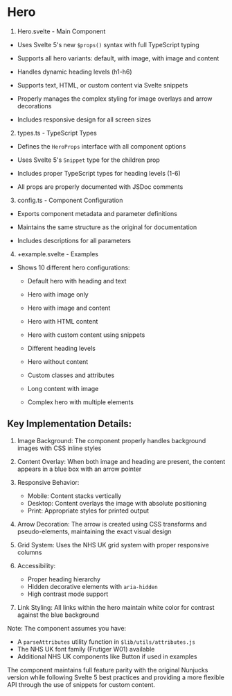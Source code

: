 # Hero

1. Hero.svelte - Main Component

- Uses Svelte 5's new `$props()` syntax with full TypeScript typing

- Supports all hero variants: default, with image, with image and content

- Handles dynamic heading levels (h1-h6)

- Supports text, HTML, or custom content via Svelte snippets

- Properly manages the complex styling for image overlays and arrow decorations

- Includes responsive design for all screen sizes

2. types.ts - TypeScript Types

- Defines the `HeroProps` interface with all component options

- Uses Svelte 5's `Snippet` type for the children prop

- Includes proper TypeScript types for heading levels (1-6)

- All props are properly documented with JSDoc comments

3. config.ts - Component Configuration

- Exports component metadata and parameter definitions

- Maintains the same structure as the original for documentation

- Includes descriptions for all parameters

4. +example.svelte - Examples

- Shows 10 different hero configurations:

  - Default hero with heading and text

  - Hero with image only

  - Hero with image and content

  - Hero with HTML content

  - Hero with custom content using snippets

  - Different heading levels

  - Hero without content

  - Custom classes and attributes

  - Long content with image

  - Complex hero with multiple elements

## Key Implementation Details:

1. Image Background: The component properly handles background images with CSS inline styles

2. Content Overlay: When both image and heading are present, the content appears in a blue box with an arrow pointer

3. Responsive Behavior:
   - Mobile: Content stacks vertically
   - Desktop: Content overlays the image with absolute positioning
   - Print: Appropriate styles for printed output

4. Arrow Decoration: The arrow is created using CSS transforms and pseudo-elements, maintaining the exact visual design

5. Grid System: Uses the NHS UK grid system with proper responsive columns

6. Accessibility:
   - Proper heading hierarchy
   - Hidden decorative elements with `aria-hidden`
   - High contrast mode support

7. Link Styling: All links within the hero maintain white color for contrast against the blue background

Note: The component assumes you have:
- A `parseAttributes` utility function in `$lib/utils/attributes.js`
- The NHS UK font family (Frutiger W01) available
- Additional NHS UK components like Button if used in examples

The component maintains full feature parity with the original Nunjucks version while following Svelte 5 best practices and providing a more flexible API through the use of snippets for custom content.